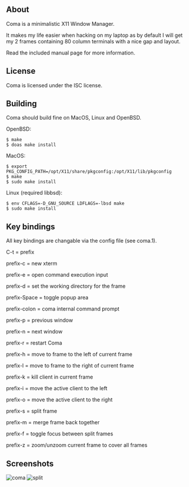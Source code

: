 About
-----

Coma is a minimalistic X11 Window Manager.

It makes my life easier when hacking on my laptop as by default
I will get my 2 frames containing 80 column terminals with a nice
gap and layout.

Read the included manual page for more information.

License
-------
Coma is licensed under the ISC license.

Building
--------

Coma should build fine on MacOS, Linux and OpenBSD.

OpenBSD:
```
$ make
$ doas make install
```

MacOS:
```
$ export PKG_CONFIG_PATH=/opt/X11/share/pkgconfig:/opt/X11/lib/pkgconfig
$ make
$ sudo make install
```

Linux (required libbsd):
```
$ env CFLAGS=-D_GNU_SOURCE LDFLAGS=-lbsd make
$ sudo make install
```

Key bindings
------------
All key bindings are changable via the config file (see coma.1).

C-t = prefix

prefix-c     = new xterm

prefix-e     = open command execution input

prefix-d     = set the working directory for the frame

prefix-Space = toggle popup area

prefix-colon = coma internal command prompt

prefix-p     = previous window

prefix-n     = next window

prefix-r     = restart Coma

prefix-h     = move to frame to the left of current frame

prefix-l     = move to frame to the right of current frame

prefix-k     = kill client in current frame

prefix-i     = move the active client to the left

prefix-o     = move the active client to the right

prefix-s     = split frame

prefix-m     = merge frame back together

prefix-f     = toggle focus between split frames

prefix-z     = zoom/unzoom current frame to cover all frames

Screenshots
-----------

![coma](https://coma.one/wm/screenshots/coma.png?raw=true)
![split](https://coma.one/wm/screenshots/coma-split.png?raw=true)
